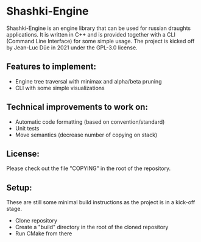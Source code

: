 # Shashki-Engine #

Shashki-Engine is an engine library that can be used for russian draughts applications. It is written in C++ and is provided together with a CLI (Command Line Interface) for some simple usage. The project is kicked off by Jean-Luc Düe in 2021 under the GPL-3.0 license.

## Features to implement: ##

- Engine tree traversal with minimax and alpha/beta pruning
- CLI with some simple visualizations

## Technical improvements to work on: ##

- Automatic code formatting (based on convention/standard)
- Unit tests
- Move semantics (decrease number of copying on stack)

## License: ##

Please check out the file "COPYING" in the root of the repository.

## Setup: ##

These are still some minimal build instructions as the project is in a kick-off stage.

- Clone repository
- Create a "build" directory in the root of the cloned repository
- Run CMake from there
